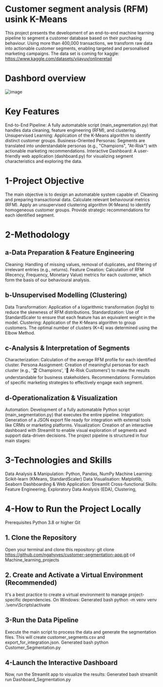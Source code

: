 # Customer segment analysis (RFM) usink K-Means
This project presents the development of an end-to-end machine learning pipeline to segment a customer database based on their purchasing behaviour. Using more than 400,000 transactions, we transform raw data into actionable customer segments, enabling targeted and personalised marketing campaigns.
The data set is coming for kaggle: https://www.kaggle.com/datasets/vijayuv/onlineretail
# Dashbord overview
![image](https://github.com/user-attachments/assets/2a1aa795-d589-42c9-bc35-97016f92a5ce)

# Key Features
End-to-End Pipeline: A fully automatable script (main_segmentation.py) that handles data cleaning, feature engineering (RFM), and clustering.
Unsupervised Learning: Application of the K-Means algorithm to identify distinct customer groups.
Business-Oriented Personas: Segments are translated into understandable personas (e.g., "Champions", "At-Risk") with actionable marketing recommendations.
Interactive Dashboard: A user-friendly web application (dashboard.py) for visualizing segment characteristics and exploring the data.
# 1-Project Objective
The main objective is to design an automatable system capable of:
Cleaning and preparing transactional data.
Calculate relevant behavioural metrics (RFM).
Apply an unsupervised clustering algorithm (K-Means) to identify homogeneous customer groups.
Provide strategic recommendations for each identified segment.

# 2-Methodology
## a-Data Preparation & Feature Engineering
Cleaning: Handling of missing values, removal of duplicates, and filtering of irrelevant entries (e.g., returns).
Feature Creation: Calculation of RFM (Recency, Frequency, Monetary Value) metrics for each customer, which form the basis of our behavioural analysis.
## b-Unsupervised Modelling (Clustering)
Data Transformation: Application of a logarithmic transformation (log1p) to reduce the skewness of RFM distributions.
Standardization: Use of StandardScaler to ensure that each feature has an equivalent weight in the model.
Clustering: Application of the K-Means algorithm to group customers. The optimal number of clusters (K=4) was determined using the Elbow Method.
## c-Analysis & Interpretation of Segments
Characterization: Calculation of the average RFM profile for each identified cluster.
Persona Assignment: Creation of meaningful personas for each cluster (e.g., '🏆 Champions', '👻 At-Risk Customers') to make the results understandable for business stakeholders.
Recommendations: Formulation of specific marketing strategies to effectively engage each segment.
## d-Operationalization & Visualization
Automation: Development of a fully automatable Python script (main_segmentation.py) that executes the entire pipeline.
Integration: Generation of a JSON export file ready for integration with external tools like CRMs or marketing platforms.
Visualization: Creation of an interactive dashboard with Streamlit to enable visual exploration of segments and support data-driven decisions.
The project pipeline is structured in four main stages:

# 3-Technologies and Skills
Data Analysis & Manipulation: Python, Pandas, NumPy
Machine Learning: Scikit-learn (KMeans, StandardScaler)
Data Visualisation: Matplotlib, Seaborn
Dashboarding & Web Application: Streamlit
Cross-functional Skills: Feature Engineering, Exploratory Data Analysis (EDA), Clustering, 

# 4-How to Run the Project Locally
Prerequisites
Python 3.8 or higher
Git
## 1. Clone the Repository
Open your terminal and clone this repository:
git clone https://github.com/ngahyves/customer-segmentation-app.git
cd Machine_learning_projects
## 2. Create and Activate a Virtual Environment (Recommended)
It's a best practice to create a virtual environment to manage project-specific dependencies.
On Windows:
Generated bash
python -m venv venv
.\venv\Scripts\activate
## 3-Run the Data Pipeline
Execute the main script to process the data and generate the segmentation files. This will create customer_segments.csv and export_for_integration.json.
Generated bash
python Customer_Segmentation.py
## 4-Launch the Interactive Dashboard
Now, run the Streamlit app to visualize the results:
Generated bash
streamlit run Dashboard_Segmentation.py
